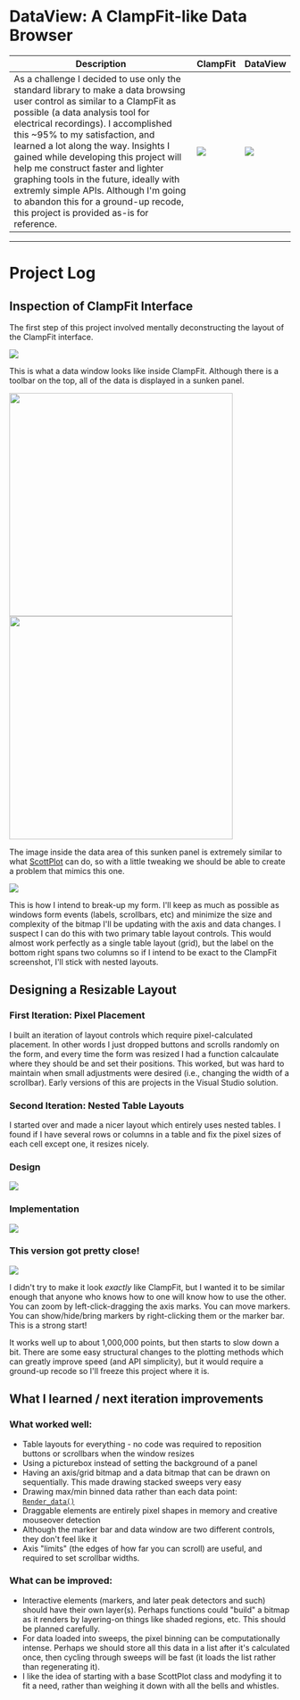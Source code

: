 # DataView: A ClampFit-like Data Browser

Description | ClampFit | DataView
---|---|---
As a challenge I decided to use only the standard library to make a data browsing user control as similar to a ClampFit as possible (a data analysis tool for electrical recordings). I accomplished this ~95% to my satisfaction, and learned a lot along the way. Insights I gained while developing this project will help me construct faster and lighter graphing tools in the future, ideally with extremly simple APIs. Although I'm going to abandon this for a ground-up recode, this project is provided as-is for reference. | ![](clampfit2.png) | ![](screenshot2.png)

---

# Project Log

## Inspection of ClampFit Interface
The first step of this project involved mentally deconstructing the layout of the ClampFit interface.

![](clampfit2.png)

This is what a data window looks like inside ClampFit. Although there is a toolbar on the top, all of the data is displayed in a sunken panel. 

<img src="clampfit-needs-graphing.png" width="400"><img src="clampfit-graph.png" width="400">

The image inside the data area of this sunken panel is extremely similar to what [ScottPlot](https://github.com/swharden/ScottPlot) can do, so with a little tweaking we should be able to create a problem that mimics this one. 

![](plan.PNG)

This is how I intend to break-up my form. I'll keep as much as possible as windows form events (labels, scrollbars, etc) and minimize the size and complexity of the bitmap I'll be updating with the axis and data changes. I suspect I can do this with two primary table layout controls. This would almost work perfectly as a single table layout (grid), but the label on the bottom right spans two columns so if I intend to be exact to the ClampFit screenshot, I'll stick with nested layouts.

## Designing a Resizable Layout

### First Iteration: Pixel Placement
I built an iteration of layout controls which require pixel-calculated placement. In other words I just dropped buttons and scrolls randomly on the form, and every time the form was resized I had a function calcaulate where they should be and set their positions. This worked, but was hard to maintain when small adjustments were desired (i.e., changing the width of a scrollbar). Early versions of this are projects in the Visual Studio solution.

### Second Iteration: Nested Table Layouts
I started over and made a nicer layout which entirely uses nested tables. I found if I have several rows or columns in a table and fix the pixel sizes of each cell except one, it resizes nicely.

### Design
![](layout.PNG)

### Implementation
![](layout2.PNG)

### This version got pretty close!

![](screenshot2.png)

I didn't try to make it look _exactly_ like ClampFit, but I wanted it to be similar enough that anyone who knows how to one will know how to use the other. You can zoom by left-click-dragging the axis marks. You can move markers. You can show/hide/bring markers by right-clicking them or the marker bar. This is a strong start!

It works well up to about 1,000,000 points, but then starts to slow down a bit. There are some easy structural changes to the plotting methods which can greatly improve speed (and API simplicity), but it would require a ground-up recode so I'll freeze this project where it is.

## What I learned / next iteration improvements

### What worked well:
* Table layouts for everything - no code was required to reposition buttons or scrollbars when the window resizes
* Using a picturebox instead of setting the background of a panel
* Having an axis/grid bitmap and a data bitmap that can be drawn on sequentially. This made drawing stacked sweeps very easy
* Drawing max/min binned data rather than each data point: [`Render_data()`](https://github.com/swharden/Csharp-Data-Visualization/blob/master/projects/18-01-15_form_drawing/drawing/03%20functional/ScottPlot.cs#L304)
* Draggable elements are entirely pixel shapes in memory and creative mouseover detection
* Although the marker bar and data window are two different controls, they don't feel like it
* Axis "limits" (the edges of how far you can scroll) are useful, and required to set scrollbar widths.

### What can be improved:
* Interactive elements (markers, and later peak detectors and such) should have their own layer(s). Perhaps functions could "build" a bitmap as it renders by layering-on things like shaded regions, etc. This should be planned carefully.
* For data loaded into sweeps, the pixel binning can be computationally intense. Perhaps we should store all this data in a list after it's calculated once, then cycling through sweeps will be fast (it loads the list rather than regenerating it).
* I like the idea of starting with a base ScottPlot class and modyfing it to fit a need, rather than weighing it down with all the bells and whistles.
